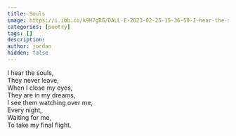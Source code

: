 ```yaml
---
title: Souls
image: https://i.ibb.co/k9H7gRG/DALL-E-2023-02-25-15-36-50-I-hear-the-souls-They-never-leave-When-I-close-my-eyes-They-are-in-my-dre.png
categories: [poetry]
tags: []
description: 
author: jordan
hidden: false
---
```


I hear the souls,  
They never leave,  
When I close my eyes,  
They are in my dreams,  
I see them watching over me,  
Every night,  
Waiting for me,  
To take my final flight.  
